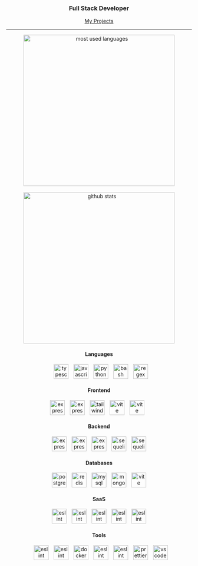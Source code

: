 <div align="center">
<h3 >Full Stack Developer</h4>

[My Projects](https://folio.williamguinaudie.com/my-projects)

  <hr/>
<div>
<img src="https://github-readme-stats.vercel.app/api/top-langs?username=neohuncho&show_icons=true&locale=en&layout=compact&theme=chartreuse-dark&exclude_repo=my-portfolio-old" alt="most used languages" width="410" />
<br>
<br>
<img  src="https://github-readme-stats.vercel.app/api?username=neohuncho&show_icons=true&locale=en&theme=chartreuse-dark" alt="github stats" width="410" />
</div>
  <div>
    <h4>Languages</h4>
    <img width="6" />
    <img src="https://skillicons.dev/icons?i=ts" height="40" alt="typescript logo"  />
    <img width="6" />
    <img src="https://skillicons.dev/icons?i=js" height="40" alt="javascript logo"  />
    <img width="6" />
    <img src="https://skillicons.dev/icons?i=py" height="40" alt="python logo"  />
    <img width="6" />
    <img src="https://skillicons.dev/icons?i=bash" height="40" alt="bash logo"  />
    <img width="6" />
    <img src="https://skillicons.dev/icons?i=regex" height="40" alt="regex logo"  />
  </div>
  <div>
    <h4>Frontend</h4>
        <img src="https://skillicons.dev/icons?i=react" height="40" alt="express logo"  />
    <img width="6" />
     <img src="https://skillicons.dev/icons?i=next" height="40" alt="express logo"  />
    <img width="6" />
    <img src="https://cdn.simpleicons.org/tailwindcss/06B6D4" height="40" alt="tailwindcss logo"  />
    <img width="6" />
    <img src="https://skillicons.dev/icons?i=vite" height="40" alt="vite logo"  />
    <img width="6" />
    <img src="https://skillicons.dev/icons?i=redux" height="40" alt="vite logo"  />
    <img width="6" />
  </div>
   <div>
    <h4>Backend</h4>
    <img src="https://skillicons.dev/icons?i=nodejs" height="40" alt="express logo"  />
    <img width="6" />
    <img src="https://skillicons.dev/icons?i=prisma" height="40" alt="express logo"  />
    <img width="6" />
    <img src="https://skillicons.dev/icons?i=express" height="40" alt="express logo"  />
    <img width="6" />
    <img src="https://cdn.jsdelivr.net/gh/devicons/devicon/icons/sequelize/sequelize-original.svg" height="40" alt="sequelize logo"  />
    <img width="6" />
    <img src="https://skillicons.dev/icons?i=kubernetes" height="40" alt="sequelize logo"  />
  </div>
  <div>
    <h4>Databases</h4>
    <img src="https://cdn.jsdelivr.net/gh/devicons/devicon/icons/postgresql/postgresql-original.svg" height="40" alt="postgresql logo"  />
    <img width="6" />
    <img src="https://cdn.jsdelivr.net/gh/devicons/devicon/icons/redis/redis-original.svg" height="40" alt="redis logo"  />
    <img width="6" />
    <img src="https://cdn.jsdelivr.net/gh/devicons/devicon/icons/mysql/mysql-original.svg" height="40" alt="mysql logo"  />
    <img width="6" />
    <img src="https://cdn.simpleicons.org/mongodb/47A248" height="40" alt="mongodb logo"  />
      <img width="6" />
      <img src="https://skillicons.dev/icons?i=planetscale" height="40" alt="vite logo"  />
  </div>
  <div>
    <h4>SaaS</h4>
     <img src="https://skillicons.dev/icons?i=vercel" height="40" alt="eslint logo"  />
    <img width="6" />
     <img src="https://skillicons.dev/icons?i=gcp" height="40" alt="eslint logo"  /> 
    <img width="6" />
     <img src="https://skillicons.dev/icons?i=aws" height="40" alt="eslint logo"  /> 
    <img width="6" />
     <img src="https://skillicons.dev/icons?i=firebase" height="40" alt="eslint logo"  /> 
    <img width="6" />
     <img src="https://skillicons.dev/icons?i=netlify" height="40" alt="eslint logo"  /> 
  </div>
  <div>
    <h4>Tools</h4>
    <img width="6" />
    <img src="https://skillicons.dev/icons?i=sentry" height="40" alt="eslint logo"  />
    <img width="6" />
    <img src="https://skillicons.dev/icons?i=jest" height="40" alt="eslint logo"  />
    <img width="6" />
      <img src="https://skillicons.dev/icons?i=docker" height="40" alt="docker logo"  />
    <img width="6" />
    <img src="https://skillicons.dev/icons?i=cloudflare" height="40" alt="eslint logo"  />
    <img width="6" />
    <img src="https://cdn.jsdelivr.net/gh/devicons/devicon/icons/eslint/eslint-original.svg" height="40" alt="eslint logo"  />
    <img width="6" />
    <img src="https://github.com/kibotrel/kibotrel/assets/45034541/35dc9106-f040-4951-8503-13ab7ba17043" height="40" alt="prettier logo"  />
    <img width="6" />
    <img src="https://cdn.simpleicons.org/visualstudiocode/007ACC" height="40" alt="vscode logo"  />
</div>
</div>
